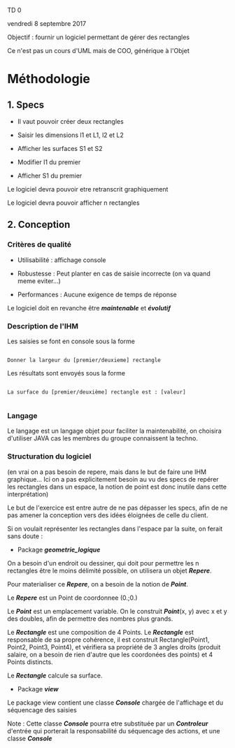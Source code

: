 TD 0

vendredi 8 septembre 2017

Objectif : fournir un logiciel permettant de gérer des rectangles

Ce n'est pas un cours d'UML mais de COO, générique à l'Objet

# Méthodologie 

## 1. Specs 

* Il vaut pouvoir créer deux rectangles 

* Saisir les dimensions l1 et L1, l2 et L2
* Afficher les surfaces S1 et S2
* Modifier l1 du premier
* Afficher S1 du premier

Le logiciel devra pouvoir etre retranscrit graphiquement 

Le logiciel devra pouvoir afficher n rectangles

## 2. Conception

### Critères de qualité


* Utilisabilité : affichage console

* Robustesse : Peut planter en cas de saisie incorrecte (on va quand meme eviter...)

* Performances : Aucune exigence de temps de réponse

Le logiciel doit en revanche être ***maintenable*** et ***évolutif***


### Description de l'IHM 

Les saisies se font en console sous la forme

```

Donner la largeur du [premier/deuxieme] rectangle 

```
Les résultats sont envoyés sous la forme 

```

La surface du [premier/deuxième] rectangle est : [valeur]


```
### Langage

Le langage est un langage objet pour faciliter la maintenabilité, on choisira d'utiliser JAVA cas les membres du groupe connaissent la techno.

### Structuration du logiciel

(en vrai on a pas besoin de repere, mais dans le but de faire une IHM graphique... Ici on a pas explicitement besoin au vu des specs de repérer les rectangles dans un espace, la notion de point est donc inutile dans cette interprétation)

Le but de l'exercice est entre autre de ne pas dépasser les specs, afin de ne pas amener la conception vers des idées éloignées de celle du client.

Si on voulait représenter les rectangles dans l'espace par la suite, on ferait sans doute :

* Package ***geometrie_logique***

On a besoin d'un endroit ou dessiner, qui doit pour permettre les n rectangles être le moins délimité possible, on utilisera un objet ***Repere***. 

Pour materialiser ce ***Repere***, on a besoin de la notion de ***Point***.

Le ***Repere*** est un Point de coordonnee (0.;0.)

Le ***Point*** est un emplacement variable. On le construit ***Point***(x, y) avec x et y des doubles, afin de permettre des nombres plus grands.

Le ***Rectangle*** est une composition de 4 Points. Le ***Rectangle*** est responsable de sa propre cohérence, il est construit Rectangle(Point1, Point2, Point3, Point4), et vérifiera sa propriété de 3 angles droits (produit salaire, on a besoin de rien d'autre que les coordonées des points) et 4 Points distincts.

Le ***Rectangle*** calcule sa surface.

* Package ***view***

Le package view contient une classe ***Console*** chargée de l'affichage et du séquencage des saisies

Note : Cette classe ***Console*** pourra etre substituée par un ***Controleur*** d'entrée qui porterait la responsabilité du séquencage des actions, et une classe ***Console***